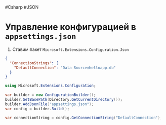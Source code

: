 #Csharp #JSON
# Управление конфигурацией в `appsettings.json`

1. Ставим пакет `Microsoft.Extensions.Configuration.Json`

```json
{
  "ConnectionStrings": {
    "DefaultConnection": "Data Source=helloapp.db"
  }
}
```

```csharp
using Microsoft.Extensions.Configuration;
 
var builder = new ConfigurationBuilder();
builder.SetBasePath(Directory.GetCurrentDirectory());
builder.AddJsonFile("appsettings.json");
var config = builder.Build();

var connectionString = config.GetConnectionString("DefaultConnection"); // получаем строку подключения
```